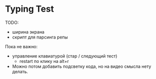 # Typing Test

TODO:

- ширина экрана
- скрипт для парсинга репы

Пока не важно:

- управление клавиатурой (стар / следующий тест)
  - restart по клику на alt+r
- Можно потом добавить подсветку кода, но на видео смысла нету делать.
